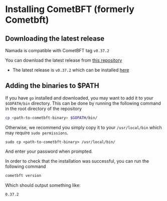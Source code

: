 # Installing CometBFT (formerly Cometbft)

## Downloading the latest release
Namada is compatible with CometBFT tag `v0.37.2`

You can download the latest release from [this repository](https://github.com/cometbft/cometbft/releases/)
- The latest release is `v0.37.2` which can be installed [here](https://github.com/cometbft/cometbft/releases/tag/v0.37.2)

## Adding the binaries to $PATH
If you have `go` installed and downloaded, you may want to add it to your `$GOPATH/bin` directory. This can be done by running the following command in the root directory of the repository

```bash
cp <path-to-cometbft-binary> $GOPATH/bin/
```

Otherwise, we recommend you simply copy it to your `/usr/local/bin` which may require `sudo permissions`.

`sudo cp <path-to-cometbft-binary> /usr/local/bin/`

And enter your password when prompted.

In order to check that the installation was successful, you can run the following command

```bash
cometbft version
```

Which should output something like:

```bash
0.37.2
```
